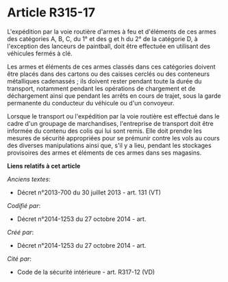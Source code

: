 # Article R315-17

L'expédition par la voie routière d'armes à feu et d'éléments de ces armes des catégories A, B, C, du 1° et des g et h du 2°
de la catégorie D, à l'exception des lanceurs de paintball, doit être effectuée en utilisant des véhicules fermés à clé.

Les armes et éléments de ces armes classés dans ces catégories doivent être placés dans des cartons ou des caisses cerclés ou
des conteneurs métalliques cadenassés ; ils doivent rester pendant toute la durée du transport, notamment pendant les
opérations de chargement et de déchargement ainsi que pendant les arrêts en cours de trajet, sous la garde permanente du
conducteur du véhicule ou d'un convoyeur.

Lorsque le transport ou l'expédition par la voie routière est effectué dans le cadre d'un groupage de marchandises,
l'entreprise de transport doit être informée du contenu des colis qui lui sont remis. Elle doit prendre les mesures de
sécurité appropriées pour se prémunir contre les vols au cours des diverses manipulations ainsi que, s'il y a lieu, pendant
les stockages provisoires des armes et éléments de ces armes dans ses magasins.

**Liens relatifs à cet article**

_Anciens textes_:

  - Décret n°2013-700 du 30 juillet 2013 - art. 131 (VT)

_Codifié par_:

  - Décret n°2014-1253 du 27 octobre 2014 - art.

_Créé par_:

  - Décret n°2014-1253 du 27 octobre 2014 - art.

_Cité par_:

  - Code de la sécurité intérieure - art. R317-12 (VD)
